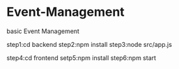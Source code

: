 # Event-Management
basic Event Management

step1:cd backend
step2:npm install
step3:node src/app.js


step4:cd frontend
setp5:npm install
step6:npm start

